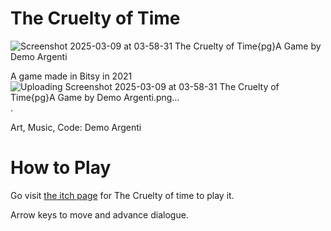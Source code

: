 # The Cruelty of Time
![Screenshot 2025-03-09 at 03-58-31 The Cruelty of Time{pg}A Game by Demo Argenti](https://github.com/user-attachments/assets/1f05986a-3dad-4dc2-adc6-b7255d9a6196)

A game made in Bitsy in 2021![Uploading Screenshot 2025-03-09 at 03-58-31 The Cruelty of Time{pg}A Game by Demo Argenti.png…]()
.

Art, Music, Code: Demo Argenti

# How to Play

Go visit [the itch page](https://demo-the-fox.itch.io/the-cruelty-of-time) for The Cruelty of time to play it.

Arrow keys to move and advance dialogue.
